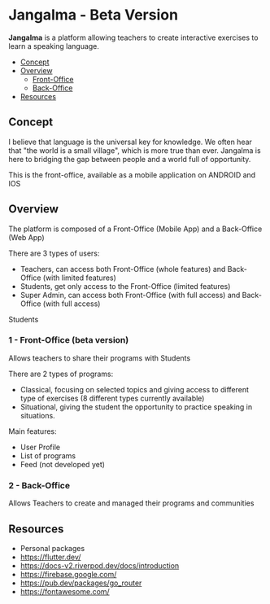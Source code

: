 # Jangalma - Beta Version

**Jangalma** is a platform allowing teachers to create interactive exercises to learn a speaking language.

- [Concept](#Concept)
- [Overview](#Overview)
  - [Front-Office](#Front-Office)
  - [Back-Office](#Back-Office)
- [Resources](#Resources)


## Concept
I believe that language is the universal key for knowledge. 
We often hear that "the world is a small village", which is more true than ever.
Jangalma is here to bridging the gap between people and a world full of opportunity. 

This is the front-office, available as a mobile application on ANDROID and IOS

## Overview
The platform is composed of a Front-Office (Mobile App) and a Back-Office (Web App)

There are 3 types of users:
- Teachers, can access both Front-Office (whole features) and Back-Office (with limited features)
- Students, get only access to the Front-Office (limited features)
- Super Admin, can access both Front-Office (with full access) and Back-Office (with full access)

Students 

### 1 - Front-Office (beta version)
Allows teachers to share their programs with Students

There are 2 types of programs:
- Classical, focusing on selected topics and giving access to different type of exercises (8 different types currently available)
- Situational, giving the student the opportunity to practice speaking in situations.

Main features:
- User Profile
- List of programs
- Feed (not developed yet)

### 2 - Back-Office
Allows Teachers to create and managed their programs and communities

## Resources

- Personal packages
- https://flutter.dev/
- https://docs-v2.riverpod.dev/docs/introduction
- https://firebase.google.com/
- https://pub.dev/packages/go_router
- https://fontawesome.com/
